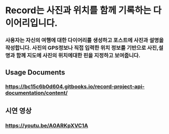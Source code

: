 #
# Record는 사진과 위치를 함께 기록하는 다이어리입니다.

### 사용자는 자신의 여행에 대한 다이어리를 생성하고 포스트에 사진과 설명을 작성합니다. 사진의 GPS정보나 직접 입력한 위치 정보를 기반으로 사진,설명과 함께 지도에 사진의 위치에대한 핀을 지정하고 보여줍니다.

## Usage Documents
### https://bc15c6b0d604.gitbooks.io/record-project-api-documentation/content/

## 시연 영상
### https://youtu.be/A0ARKpXVC1A

